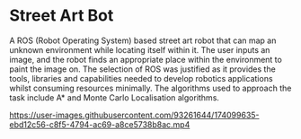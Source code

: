 # Street Art Bot

A ROS (Robot Operating System) based street art robot that can map an unknown environment while locating itself within it. The user inputs an image, and the robot finds an appropriate place within the environment to paint the image on. The selection of ROS was justified as it provides the tools, libraries and capabilities needed to develop robotics applications whilst consuming resources minimally. The algorithms used to approach the task include A* and Monte Carlo Localisation algorithms.


https://user-images.githubusercontent.com/93261644/174099635-ebd12c56-c8f5-4794-ac69-a8ce5738b8ac.mp4

